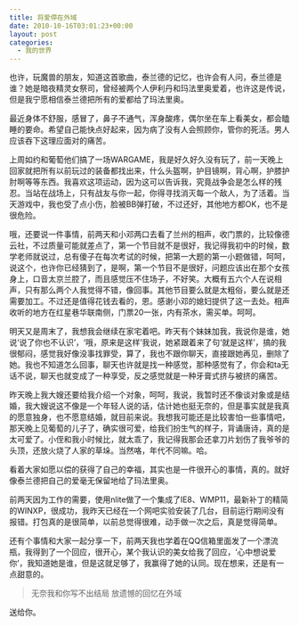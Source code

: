 ```yaml
---
title: 将爱停在外域
date: 2010-10-16T03:01:23+00:00
layout: post
categories:
  - 我的世界
---
```

也许，玩魔兽的朋友，知道这首歌曲，泰兰德的记忆，也许会有人问，泰兰德是谁？她是暗夜精灵女祭司，曾经被两个人伊利丹和玛法里奥爱着，也许这是传说，但是我宁愿相信泰兰德把所有的爱都给了玛法里奥。

最近身体不舒服，感冒了，鼻子不通气，浑身酸疼，偶尔坐在车上看美女，都会瞌睡的要命。希望自己能快点好起来，因为病了没有人会照顾你，管你的死活。男人应该吞下这理应面对的痛苦。

上周如约和葡萄他们搞了一场WARGAME，我是好久好久没有玩了，前一天晚上回家就把所有以前玩过的装备都找出来，什么头盔啊，护目镜啊，背心啊，护膝护肘啊等等东西。我喜欢这项运动，因为这可以告诉我，究竟战争会是怎么样的残忍。当站在战场上，只有战友与你一起，你得寻找消灭每一个敌人，为了活着。当天游戏中，我也受了点小伤，脸被BB弹打破，不过还好，其他地方都OK，也不是很危险。

哦，还要说一件事情，前两天和小邓两口去看了兰州的相声，收门票的，比较像德云社，不过质量可能就差点了，第一个节目就不是很好，我记得我初中的时候，数学老师就说过，总有傻子在每次考试的时候，把第一大题的第一小题做错，呵呵，说这个，也许你已经猜到了，是啊，第一个节目不是很好，问题应该出在那个女孩身上，口音太京兰腔了，而且感觉压不住场子，不好笑。大概有五六个人在说相声，只有那么两个人我觉得不错，像回事。其他节目要么就是太粗俗，要么就是还需要加工。不过还是值得花钱去看的，恩。感谢小邓的媳妇提供了这一去处。相声收听的地方在红星巷华联南侧，门票20一张，内有茶水，需买单。呵呵。

明天又是周末了，我想我会继续在家宅着吧。昨天有个妹妹加我，我说你是谁，她说‘说了你也不认识’，‘哦，原来是这样’我说，她紧跟着来了句‘就是这样’，搞的我很郁闷，感觉我好像没事找罪受，算了，我也不跟你聊天，直接跟她再见，删除了她。我也不知道怎么回事，聊天也许就是找一种感觉，那种感觉有了，你会和ta无话不说，聊天也就变成了一种享受，反之感觉就是一种牙膏式挤与被挤的痛苦。
<!--more-->
昨天晚上我大嫂还要给我介绍一个对象，呵呵，我说，我暂时还不像谈对象或是结婚，我大嫂说这不像是一个年轻人说的话，估计她也挺无奈的，但是事实就是我真的愿意独身，也不愿意结婚，就目前来说。我想我可能还是比较害怕一些事情吧，那天晚上见葡萄的儿子了，确实很可爱，给我们扮生气的样子，背诵唐诗，真的是太可爱了。小侄和我小时候比，就太乖了，我记得我那会还拿刀片划伤了我爷爷的头顶，还放火烧了人家的草垛。当然咯，年代不同嘛。哈。

看着大家如愿以偿的获得了自己的幸福，其实也是一件很开心的事情，真的。就好像泰兰德把自己的爱毫无保留地给了玛法里奥。

前两天因为工作的需要，使用nlite做了一个集成了IE8、WMP11，最新补丁的精简的WINXP，很成功，我昨天已经在一个网吧实验安装了几台，目前运行期间没有报错。打包真的是很简单，以前总觉得很难，动手做一次之后，真是觉得简单。

还有个事情和大家一起分享一下，前两天我也学着在QQ信箱里面发了一个漂流瓶，我得到了一个回应，很开心，某个我认识的美女给我了回应，‘心中想说爱你’，我知道她是谁，但是这就足够了，我赢得了她的认同。现在想来，还是有一点甜意的。

> 无奈我和你写不出结局 放遗憾的回忆在外域

送给你。